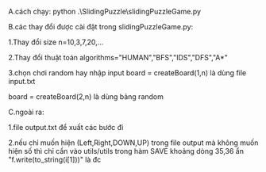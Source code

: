 A.cách chạy:
python .\SlidingPuzzle\slidingPuzzleGame.py

B.các thay đổi được cài đặt trong slidingPuzzleGame.py:

1.Thay đổi size
n=10,3,7,20,...

2.Thay đổi thuật toán
algorithms="HUMAN","BFS","IDS","DFS","A*"

3.chọn chơi random hay nhập input
board = createBoard(1,n) là dùng file input.txt

board = createBoard(2,n) là dùng bảng random

C.ngoài ra: 

1.file output.txt để xuất các bước đi

2.nếu chỉ muốn hiện (Left,Right,DOWN,UP) trong file output mà không muốn hiện số thì
chỉ cần vào utils/utils trong hàm SAVE khoảng dòng 35,36 ẩn "f.write(to_string(i[1]))" là đc
